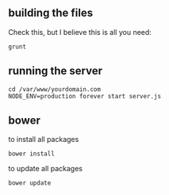 
## building the files

Check this, but I believe this is all you need:

	grunt

## running the server

	cd /var/www/yourdomain.com
	NODE_ENV=production forever start server.js

## bower

to install all packages

	bower install

to update all packages

	bower update
